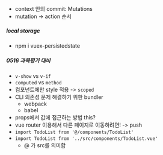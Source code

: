 - context 안의 commit: Mutations
- mutation -> action 순서

##### local storage

- npm i vuex-persistedstate

##### 0516 과목평가 대비

- `v-show` vs `v-if` 
- `computed` vs `method`
- 컴포넌트에만 style 적용 -> `scoped`
- CLI 의존성 문제 해결하기 위한 bundler
  - webpack
  - babel
- props에서 값에 접근하는 방법 this? 
- vue router 이용해서 다른 페이지로 이동하려면! -> push
- `import TodoList from '@/components/TodoList'`
- `import TodoList from '../src/components/TodoList.vue'`
  - @ 가 src를 의미함